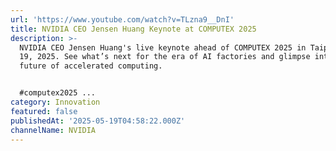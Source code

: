 ```yaml
---
url: 'https://www.youtube.com/watch?v=TLzna9__DnI'
title: NVIDIA CEO Jensen Huang Keynote at COMPUTEX 2025
description: >-
  NVIDIA CEO Jensen Huang's live keynote ahead of COMPUTEX 2025 in Taipei, May
  19, 2025. See what’s next for the era of AI factories and glimpse into the
  future of accelerated computing.


  #computex2025 ...
category: Innovation
featured: false
publishedAt: '2025-05-19T04:58:22.000Z'
channelName: NVIDIA
---
```



